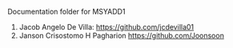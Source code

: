 Documentation folder for MSYADD1

1. Jacob Angelo De Villa: https://github.com/jcdevilla01
2. Janson Crisostomo H Pagharion https://github.com/Joonsoon
